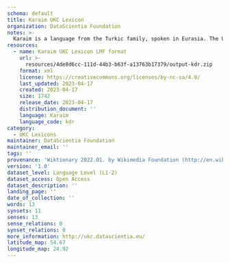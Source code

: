 ```yaml
---
schema: default
title: Karaim UKC Lexicon
organization: DataScientia Foundation
notes: >-
  Karaim is a language from the Turkic family, spoken in Eurasia. The UKC Lexicon of Karaim is represented as a lexico-semantic network. It consists of words, word senses, synsets, as well as sense-level and synset-level relationships.
resources:
  - name: Karaim UKC Lexicon LMF format
    url: >-
      resources/4de8d6cc-111d-44b3-b63f-a13763b17379/output-kdr.zip
    format: xml
    license: https://creativecommons.org/licenses/by-nc-sa/4.0/
    last_updated: 2023-04-17
    created: 2023-04-17
    size: 1742
    release_date: 2023-04-17
    distribution_document: ''
    language: Karaim
    language_code: kdr
category:
  - UKC Lexicons
maintainer: DataScientia Foundation
maintainer_email: ''
tags: ''
provenance: 'Wiktionary 2022.01. by Wikimedia Foundation (http://en.wiktionary.org); CogNet 2.1 by Khuyagbaatar Batsuren, National University of Mongolia (http://cognet.ukc.disi.unitn.it); Princeton WordNet 2.1 by Princeton University (https://wordnet.princeton.edu)'
version: '1.0'
dataset_level: Language Level (L1-2)
dataset_access: Open Access
dataset_description: ''
landing_page: ''
date_of_collection: ''
words: 13
synsets: 11
senses: 13
sense_relations: 0
synset_relations: 0
more_information: http://ukc.datascientia.eu/
latitude_map: 54.67
longitude_map: 24.92
---
```

